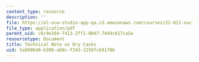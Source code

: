```yaml
---
content_type: resource
description: ''
file: https://ol-ocw-studio-app-qa.s3.amazonaws.com/courses/22-011-nuclear-engineering-science-systems-and-society-spring-2020/5a090640b390a60cf2431258fcb9170b_MIT22_011S20_DryCask_TechNt.pdf
file_type: application/pdf
parent_uid: c6c9e164-7413-2ff1-0047-7449c617ca5e
resourcetype: Document
title: Technical Note on Dry Casks
uid: 5a090640-b390-a60c-f243-1258fcb9170b
---
```

